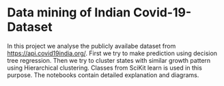 # Data mining of Indian Covid-19-Dataset
In this project we analyse the publicly availabe dataset from https://api.covid19india.org/. First we try to make prediction using decision tree regression. Then we try to cluster states with similar growth pattern using  Hierarchical clustering. Classes from SciKit learn is used in this purpose. The notebooks contain detailed explanation and diagrams. 

